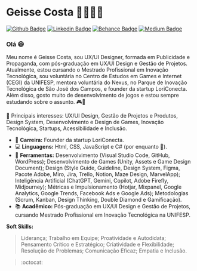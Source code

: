 # Geisse Costa 🐱‍👤👩‍💻
[![Github Badge](https://img.shields.io/badge/-Github-000?style=flat-square&logo=Github&logoColor=white&link=https://github.com/geisse-costa/)](https://github.com/geisse-costa/)
[![Linkedin Badge](https://img.shields.io/badge/-LinkedIn-blue?style=flat-square&logo=Linkedin&logoColor=white&link=https://www.linkedin.com/in/geisse-costa/)](https://www.linkedin.com/in/geisse-costa/)
[![Behance Badge](https://img.shields.io/badge/-Behance-blue?style=flat-square&logo=Behance&logoColor=white&link=https://www.behance.net/geissecosta)](https://www.behance.net/geissecosta)
[![Medium Badge](https://img.shields.io/badge/-Medium-black?style=flat-square&logo=Medium&logoColor=white&link=http://medium.com/@geisse)](http://medium.com/@geisse)

<h3> Olá 😄 </h3>
Meu nome é Geisse Costa, sou UX/UI Designer, formada em Publicidade e Propaganda, com pós-graduação em UX/UI Design e Gestão de Projetos. Atualmente, estou cursando o Mestrado Profissional em Inovação Tecnológica, sou voluntária no Centro de Estudos em Games e Internet (CEGI) da UNIFESP, mentora voluntária do Nexus, no Parque de Inovação Tecnológica de São José dos Campos, e founder da startup LoriConecta. Além disso, gosto muito de desenvolvimento de jogos e estou sempre estudando sobre o assunto. 🎮💜

<p></p>

💎 Principais interesses: UX/UI Design, Gestão de Projetos e Produtos, Design System, Desenvolvimento e Design de Games, Inovação Tecnológica, Startups, Acessibilidade e Inclusão.

- 🚀 **Carreira:** Founder da startup LoriConecta.
- 💻 **Linguagens:** Html, CSS, JavaScript e C# (por enquanto 🧐).
- 🎨 **Ferramentas:** Desenvolvimento (Visual Studio Code, GitHub, WordPress); Desenvolvimento de Games (Unity, Assets e Game Design Document); Design (Style Guide, Guideline, Design System, Figma, Pacote Adobe, Miro, Jira, Trello, Notion, Maze Design, MarvelApp); Inteligência Artificial (ChatGPT, Gemini, Copilot, Adobe Firefly, Midjourney); Métricas e Impulsionamento (Hotjar, Mixpanel, Google Analytics, Google Trends, Facebook Ads e Google Ads); Metodologias (Scrum, Kanban, Design Thinking, Double Diamond e Gamificação).
- 📚 **Acadêmico:** Pós-graduação em UX/UI Design e Gestão de Projetos, cursando Mestrado Profissional em Inovação Tecnológica na UNIFESP.

**Soft Skills:**
> Liderança;
> Trabalho em Equipe;
> Proatividade e Autodidata;
> Pensamento Crítico e Estratégico;
> Criatividade e Flexibilidade;
> Resolução de Problemas;
> Comunicação Eficaz;
> Empatia e Inclusão.

> :octocat:

